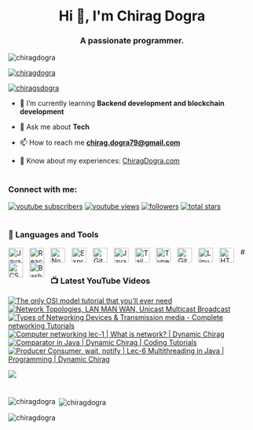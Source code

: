 <h1 align="center">Hi 👋, I'm Chirag Dogra</h1>
<h3 align="center">A passionate programmer.</h3>

<p align="left"> <img src="https://komarev.com/ghpvc/?username=chiragdogra&label=Profile%20views&color=0e75b6&style=flat" alt="chiragdogra" /> </p>

<p align="left"> <a href="https://github.com/ryo-ma/github-profile-trophy"><img src="https://github-profile-trophy.vercel.app/?username=chiragdogra" alt="chiragdogra" /></a> </p>

<p align="left"> <a href="https://twitter.com/chiragsdogra" target="blank"><img src="https://img.shields.io/twitter/follow/chiragsdogra?logo=twitter&style=for-the-badge" alt="chiragsdogra" /></a> </p>

- 🌱 I’m currently learning **Backend development and blockchain development**

- 💬 Ask me about **Tech**

- 📫 How to reach me **chirag.dogra79@gmail.com**

- 📄 Know about my experiences: <a href="https://ChiragDogra.com" target="_blank" rel="noopener noreferrer">ChiragDogra.com</a>

#



###

<h3 align="left">Connect with me:</h3>
  <p align="left">
      <a href="https://www.youtube.com/@chiragsinghdogra">
         <img alt="youtube subscribers" title="Subscribe to my YouTube channel" src="https://custom-icon-badges.demolab.com/youtube/channel/subscribers/UCbqm9I776RJbuYFOaUjMPXA?color=%23E05D44&label=SUBSCRIBE&logo=video&logoColor=white&style=for-the-badge&labelColor=CE4630"/></a> 
      <a href="https://www.youtube.com/c/fknight">
         <img alt="youtube views" title="YouTube views" src="https://custom-icon-badges.demolab.com/youtube/channel/views/UCbqm9I776RJbuYFOaUjMPXA?color=%23E1AD0E&logo=eye&logoColor=white&style=for-the-badge&labelColor=C79600"/></a> 
      <a href="https://github.com/ChiragDogra?tab=followers">
         <img alt="followers" title="Follow me on Github" src="https://custom-icon-badges.demolab.com/github/followers/ChiragDogra?color=236ad3&labelColor=1155ba&style=for-the-badge&logo=person-add&label=Follow&logoColor=white"/></a>
      <a href="https://github.com/ChiragDogra?tab=repositories&sort=stargazers">
         <img alt="total stars" title="Total stars on GitHub" src="https://custom-icon-badges.demolab.com/github/stars/ChiragDogra?color=55960c&style=for-the-badge&labelColor=488207&logo=star"/></a>
   </p>
   


#



### 🧰 Languages and Tools

<p align="left">
  <img align="left" alt="JavaScript" width="30px" style="padding-right:10px;" src="https://cdn.jsdelivr.net/gh/devicons/devicon/icons/javascript/javascript-plain.svg" />
<img align="left" alt="React" width="30px" style="padding-right:10px;" src="https://cdn.jsdelivr.net/gh/devicons/devicon/icons/react/react-original.svg" />
<img align="left" alt="NodeJS" width="30px" style="padding-right:10px;" src="https://cdn.jsdelivr.net/gh/devicons/devicon/icons/nodejs/nodejs-original.svg" />
<img align="left" alt="Express" width="30px" style="padding-right:10px;"src="https://cdn.jsdelivr.net/gh/devicons/devicon/icons/express/express-original.svg"/>
<img align="left" alt="GitHub" width="30px" style="padding-right:10px;" src="https://cdn.jsdelivr.net/gh/devicons/devicon/icons/github/github-original.svg" />
<img align="left" alt="Java" width="30px" style="padding-right:10px;" src="https://cdn.jsdelivr.net/gh/devicons/devicon/icons/java/java-original.svg"/>
<img align="left" alt="Tailwind" width="30px" style="padding-right:10px;" src="https://cdn.jsdelivr.net/gh/devicons/devicon/icons/tailwindcss/tailwindcss-plain.svg" />
<img align="left" alt="TypeScript" width="30px" style="padding-right:10px;" src="https://cdn.jsdelivr.net/gh/devicons/devicon/icons/typescript/typescript-plain.svg" />
<!-- <img align="left" alt="Angular" width="30px" style="padding-right:10px;" src="https://cdn.jsdelivr.net/gh/devicons/devicon/icons/angularjs/angularjs-plain.svg" /> -->
<img align="left" alt="Git" width="30px" style="padding-right:10px;" src="https://cdn.jsdelivr.net/gh/devicons/devicon/icons/git/git-original.svg" />
<img align="left" alt="Linux" width="30px" style="padding-right:10px;" src="https://cdn.jsdelivr.net/gh/devicons/devicon/icons/linux/linux-original.svg" />
<img align="left" alt="HTML" width="30px" style="padding-right:10px;" src="https://cdn.jsdelivr.net/gh/devicons/devicon/icons/html5/html5-plain.svg" />
<img align="left" alt="CSS" width="30px" style="padding-right:10px;" src="https://cdn.jsdelivr.net/gh/devicons/devicon/icons/css3/css3-plain.svg" />

<img align="left" alt="Bash" width="30px" style="padding-right:10px;" src="https://cdn.jsdelivr.net/gh/devicons/devicon/icons/bash/bash-original.svg" />
  
</p>
#



#


### 📺 Latest YouTube Videos

<!-- BEGIN YOUTUBE-CARDS -->
[![The only OSI model tutorial that you'll ever need](https://ytcards.demolab.com/?id=EC8jvvzrtAk&title=The+only+OSI+model+tutorial+that+you%27ll+ever+need&lang=en&timestamp=1676661967&background_color=%230d1117&title_color=%23ffffff&stats_color=%23dedede&width=250 "The only OSI model tutorial that you'll ever need")](https://www.youtube.com/watch?v=EC8jvvzrtAk)
[![Network Topologies, LAN MAN WAN, Unicast Multicast Broadcast](https://ytcards.demolab.com/?id=fWSiF0sSkpI&title=Network+Topologies%2C+LAN+MAN+WAN%2C+Unicast+Multicast+Broadcast&lang=en&timestamp=1675621841&background_color=%230d1117&title_color=%23ffffff&stats_color=%23dedede&width=250 "Network Topologies, LAN MAN WAN, Unicast Multicast Broadcast")](https://www.youtube.com/watch?v=fWSiF0sSkpI)
[![Types of Networking Devices & Transmission media - Complete networking Tutorials](https://ytcards.demolab.com/?id=44p8lvhdfbA&title=Types+of+Networking+Devices+%26+Transmission+media+-+Complete+networking+Tutorials&lang=en&timestamp=1675013412&background_color=%230d1117&title_color=%23ffffff&stats_color=%23dedede&width=250 "Types of Networking Devices & Transmission media - Complete networking Tutorials")](https://www.youtube.com/watch?v=44p8lvhdfbA)
[![Computer networking lec-1 | What is network? | Dynamic Chirag](https://ytcards.demolab.com/?id=oY3I3X2qZ-4&title=Computer+networking+lec-1+%7C+What+is+network%3F+%7C+Dynamic+Chirag&lang=en&timestamp=1674404949&background_color=%230d1117&title_color=%23ffffff&stats_color=%23dedede&width=250 "Computer networking lec-1 | What is network? | Dynamic Chirag")](https://www.youtube.com/watch?v=oY3I3X2qZ-4)
[![Comparator in Java | Dynamic Chirag | Coding Tutorials](https://ytcards.demolab.com/?id=Nba3XN3xdLU&title=Comparator+in+Java+%7C+Dynamic+Chirag+%7C+Coding+Tutorials&lang=en&timestamp=1673891793&background_color=%230d1117&title_color=%23ffffff&stats_color=%23dedede&width=250 "Comparator in Java | Dynamic Chirag | Coding Tutorials")](https://www.youtube.com/watch?v=Nba3XN3xdLU)
[![Producer Consumer, wait, notify | Lec-6 Multithreading in Java | Programming | Dynamic Chirag](https://ytcards.demolab.com/?id=tWDcWSOF2C8&title=Producer+Consumer%2C+wait%2C+notify+%7C+Lec-6+Multithreading+in+Java+%7C+Programming+%7C+Dynamic+Chirag&lang=en&timestamp=1672806759&background_color=%230d1117&title_color=%23ffffff&stats_color=%23dedede&width=250 "Producer Consumer, wait, notify | Lec-6 Multithreading in Java | Programming | Dynamic Chirag")](https://www.youtube.com/watch?v=tWDcWSOF2C8)
<!-- END YOUTUBE-CARDS -->

[<img src="https://custom-icon-badges.demolab.com/badge/-Subscribe%20For%20More-red?style=for-the-badge&logo=video&logoColor=white"/>](https://www.youtube.com/channel/UCbqm9I776RJbuYFOaUjMPXA)

#


#
####

<p><img align="left" src="https://github-readme-stats.vercel.app/api/top-langs?username=chiragdogra&show_icons=true&locale=en&layout=compact" alt="chiragdogra" /></p>

<p>&nbsp;<img align="center" src="https://github-readme-stats.vercel.app/api?username=chiragdogra&show_icons=true&locale=en" alt="chiragdogra" /></p>

<p><img align="center" src="https://github-readme-streak-stats.herokuapp.com/?user=chiragdogra&" alt="chiragdogra" /></p>
